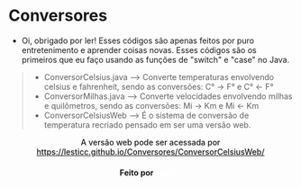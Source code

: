 # Conversores

 - Oi, obrigado por ler! Esses códigos são apenas feitos por puro entretenimento e aprender coisas novas. Esses códigos são os primeiros que eu faço usando as funções de "switch" e "case" no Java.

> - ConversorCelsius.java --> Converte temperaturas envolvendo celsius e fahrenheit, sendo as conversões: C° -> F° e C° <- F°  
> - ConversorMilhas.java --> Converte velocidades envolvendo milhas e quilômetros, sendo as conversões: Mi -> Km e Mi <- Km
> - ConversorCelsiusWeb --> É o sistema de conversão de temperatura recriado pensado em ser uma versão web.

<p style="font-weight:500;text-align:center;" id="a">A versão web pode ser acessada por <a href="https://lesticc.github.io/conversorCelsius/ConversorCelsiusWeb/">https://lesticc.github.io/Conversores/ConversorCelsiusWeb/</a></p>

<footer><h4 style="text-align:center;">Feito por <a style="transition:0.5s;color:white;:hover{text-decoration-line:underline;cursor:pointer;transition:0.5s;color:rgb(208,208,208);}" href="https://lestic.com.br/aboutme">Lestic!</a></h4></footer>

<!--Github matou meu style :(-->
